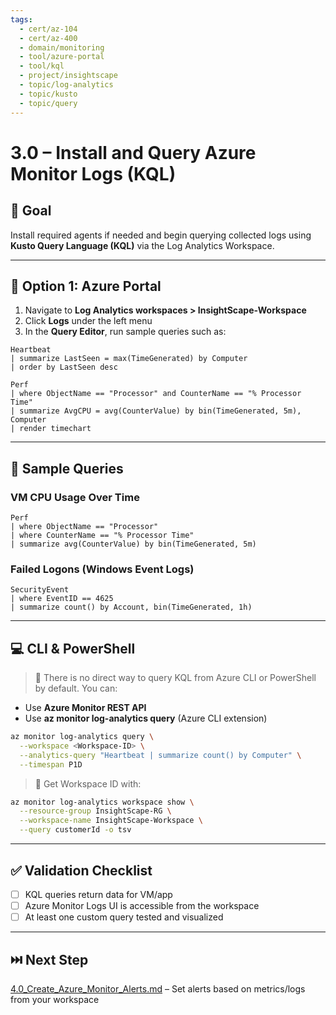 ```yaml
---
tags:
  - cert/az-104
  - cert/az-400
  - domain/monitoring
  - tool/azure-portal
  - tool/kql
  - project/insightscape
  - topic/log-analytics
  - topic/kusto
  - topic/query
---
```


# 3.0 – Install and Query Azure Monitor Logs (KQL)

## 🧱 Goal

Install required agents if needed and begin querying collected logs using **Kusto Query Language (KQL)** via the Log Analytics Workspace.

---

## 📘 Option 1: Azure Portal

1. Navigate to **Log Analytics workspaces > InsightScape-Workspace**
2. Click **Logs** under the left menu
3. In the **Query Editor**, run sample queries such as:

```kql
Heartbeat
| summarize LastSeen = max(TimeGenerated) by Computer
| order by LastSeen desc
```

```kql
Perf
| where ObjectName == "Processor" and CounterName == "% Processor Time"
| summarize AvgCPU = avg(CounterValue) by bin(TimeGenerated, 5m), Computer
| render timechart
```

---

## 🧰 Sample Queries

### VM CPU Usage Over Time

```kql
Perf
| where ObjectName == "Processor"
| where CounterName == "% Processor Time"
| summarize avg(CounterValue) by bin(TimeGenerated, 5m)
```

### Failed Logons (Windows Event Logs)

```kql
SecurityEvent
| where EventID == 4625
| summarize count() by Account, bin(TimeGenerated, 1h)
```

---

## 💻 CLI & PowerShell

> 🔹 There is no direct way to query KQL from Azure CLI or PowerShell by default. You can:
- Use **Azure Monitor REST API**
- Use **az monitor log-analytics query** (Azure CLI extension)

```bash
az monitor log-analytics query \
  --workspace <Workspace-ID> \
  --analytics-query "Heartbeat | summarize count() by Computer" \
  --timespan P1D
```

> 🔑 Get Workspace ID with:
```bash
az monitor log-analytics workspace show \
  --resource-group InsightScape-RG \
  --workspace-name InsightScape-Workspace \
  --query customerId -o tsv
```

---

## ✅ Validation Checklist

- [ ] KQL queries return data for VM/app
- [ ] Azure Monitor Logs UI is accessible from the workspace
- [ ] At least one custom query tested and visualized

---

## ⏭️ Next Step

[4.0_Create_Azure_Monitor_Alerts.md](4.0_Setup_Application_Insights.md) – Set alerts based on metrics/logs from your workspace
